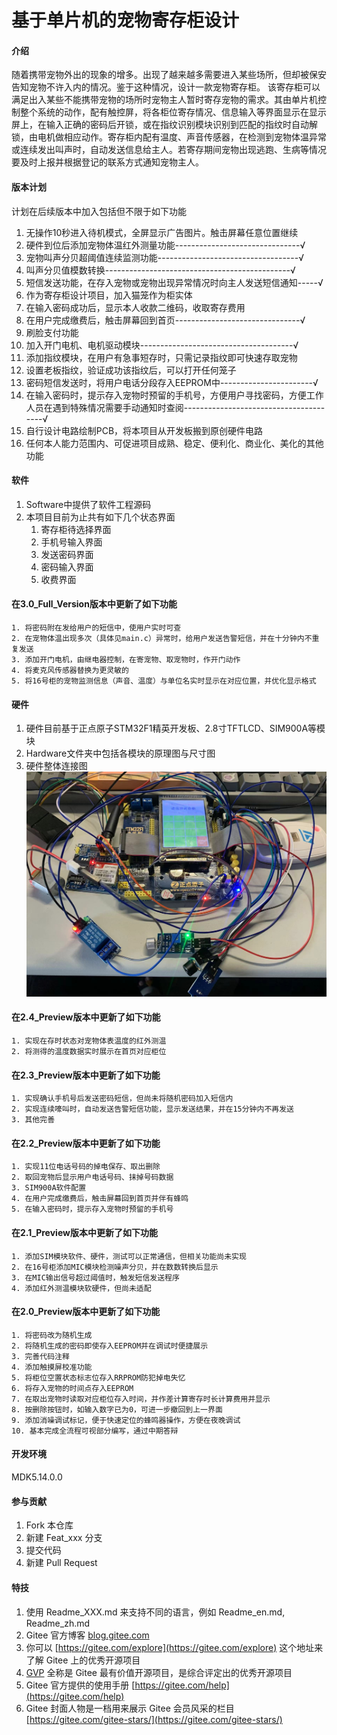 # 基于单片机的宠物寄存柜设计

#### 介绍
随着携带宠物外出的现象的增多。出现了越来越多需要进入某些场所，但却被保安告知宠物不许入内的情况。鉴于这种情况，设计一款宠物寄存柜。
该寄存柜可以满足出入某些不能携带宠物的场所时宠物主人暂时寄存宠物的需求。其由单片机控制整个系统的动作，配有触控屏，将各柜位寄存情况、信息输入等界面显示在显示屏上，在输入正确的密码后开锁，或在指纹识别模块识别到匹配的指纹时自动解锁，由电机做相应动作。寄存柜内配有温度、声音传感器，在检测到宠物体温异常或连续发出叫声时，自动发送信息给主人。若寄存期间宠物出现逃跑、生病等情况要及时上报并根据登记的联系方式通知宠物主人。

#### 版本计划
计划在后续版本中加入包括但不限于如下功能
1.  无操作10秒进入待机模式，全屏显示广告图片。触击屏幕任意位置继续
2.  硬件到位后添加宠物体温红外测量功能-------------------------------√
3.  宠物叫声分贝超阈值连续监测功能-----------------------------------√
4.  叫声分贝值模数转换----------------------------------------------√
5.  短信发送功能，在存入宠物或宠物出现异常情况时向主人发送短信通知-----√
6.  作为寄存柜设计项目，加入猫笼作为柜实体
7.  在输入密码成功后，显示本人收款二维码，收取寄存费用
8.  在用户完成缴费后，触击屏幕回到首页-------------------------------√
9.  刷脸支付功能
10. 加入开门电机、电机驱动模块--------------------------------------√
11. 添加指纹模块，在用户有急事短存时，只需记录指纹即可快速存取宠物
12. 设置老板指纹，验证成功该指纹后，可以打开任何笼子
13. 密码短信发送时，将用户电话分段存入EEPROM中-----------------------√
14. 在输入密码时，提示存入宠物时预留的手机号，方便用户寻找密码，方便工作人员在遇到特殊情况需要手动通知时查阅---------------------------------------√
15. 自行设计电路绘制PCB，将本项目从开发板搬到原创硬件电路
16. 任何本人能力范围内、可促进项目成熟、稳定、便利化、商业化、美化的其他功能


#### 软件

1.  Software中提供了软件工程源码
2.  本项目目前为止共有如下几个状态界面
    1. 寄存柜待选择界面
    2. 手机号输入界面
    3. 发送密码界面
    4. 密码输入界面
    5. 收费界面


####  在3.0_Full_Version版本中更新了如下功能

    1. 将密码附在发给用户的短信中，使用户实时可查
    2. 在宠物体温出现多次（具体见main.c）异常时，给用户发送告警短信，并在十分钟内不重复发送
    3. 添加开门电机，由继电器控制，在寄宠物、取宠物时，作开门动作
    4. 将麦克风传感器替换为更灵敏的
    5. 将16号柜的宠物监测信息（声音、温度）与单位名实时显示在对应位置，并优化显示格式
    
    
#### 硬件

1. 硬件目前基于正点原子STM32F1精英开发板、2.8寸TFTLCD、SIM900A等模块
2. Hardware文件夹中包括各模块的原理图与尺寸图
3. 硬件整体连接图
![输入图片说明](2.Hardware/%E6%95%B4%E4%BD%93%E7%A1%AC%E4%BB%B6%E8%BF%9E%E6%8E%A5%E5%9B%BE.jpg)


####  在2.4_Preview版本中更新了如下功能

    1. 实现在存时状态对宠物体表温度的红外测温
    2. 将测得的温度数据实时展示在首页对应柜位

####  在2.3_Preview版本中更新了如下功能

    1. 实现确认手机号后发送密码短信，但尚未将随机密码加入短信内
    2. 实现连续嚎叫时，自动发送告警短信功能，显示发送结果，并在15分钟内不再发送
    3. 其他完善

####  在2.2_Preview版本中更新了如下功能

    1. 实现11位电话号码的掉电保存、取出删除
    2. 取回宠物后显示用户电话号码、抹掉号码数据
    3. SIM900A软件配置
    4. 在用户完成缴费后，触击屏幕回到首页并伴有蜂鸣
    5. 在输入密码时，提示存入宠物时预留的手机号

####  在2.1_Preview版本中更新了如下功能

    1. 添加SIM模块软件、硬件，测试可以正常通信，但相关功能尚未实现
    2. 在16号柜添加MIC模块检测噪声分贝，并在数数转换后显示
    3. 在MIC输出信号超过阈值时，触发短信发送程序
    4. 添加红外测温模块软硬件，但尚未适配

####  在2.0_Preview版本中更新了如下功能

    1. 将密码改为随机生成
    2. 将随机生成的密码即使存入EEPROM并在调试时便捷展示
    3. 完善代码注释
    4. 添加触摸屏校准功能
    5. 将柜位空置状态标志位存入RRPROM防犯掉电失忆
    6. 将存入宠物的时间点存入EEPROM
    7. 在取出宠物时读取对应柜位存入时间，并作差计算寄存时长计算费用并显示
    8. 按删除按钮时，如输入数字已为0，可进一步撤回到上一界面
    9. 添加消噪调试标记，便于快速定位的蜂鸣器操作，方便在夜晚调试
    10. 基本完成全流程可视部分编写，通过中期答辩



#### 开发环境

MDK5.14.0.0





#### 参与贡献

1.  Fork 本仓库
2.  新建 Feat_xxx 分支
3.  提交代码
4.  新建 Pull Request


#### 特技

1.  使用 Readme\_XXX.md 来支持不同的语言，例如 Readme\_en.md, Readme\_zh.md
2.  Gitee 官方博客 [blog.gitee.com](https://blog.gitee.com)
3.  你可以 [https://gitee.com/explore](https://gitee.com/explore) 这个地址来了解 Gitee 上的优秀开源项目
4.  [GVP](https://gitee.com/gvp) 全称是 Gitee 最有价值开源项目，是综合评定出的优秀开源项目
5.  Gitee 官方提供的使用手册 [https://gitee.com/help](https://gitee.com/help)
6.  Gitee 封面人物是一档用来展示 Gitee 会员风采的栏目 [https://gitee.com/gitee-stars/](https://gitee.com/gitee-stars/)
